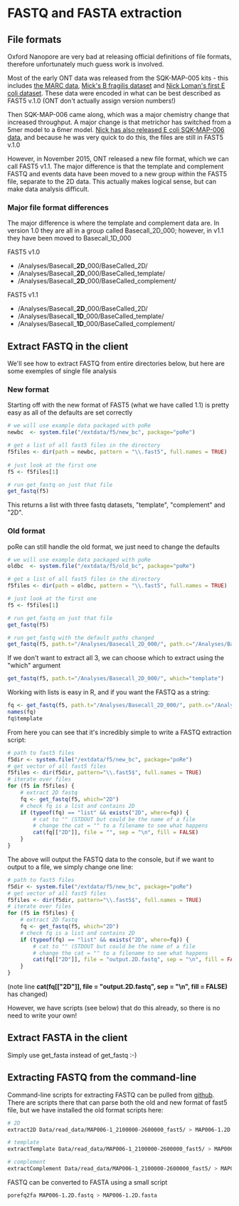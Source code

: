 # FASTQ and FASTA extraction

## File formats

Oxford Nanopore are very bad at releasing official definitions of file formats, therefore unfortunately much guess work is involved.

Most of the early ONT data was released from the SQK-MAP-005 kits - this includes 
[the MARC data](http://f1000research.com/articles/4-1075/v1), [Mick's B fragilis dataset](http://gigadb.org/dataset/100177) and [Nick Loman's first E coli dataset](http://gigadb.org/dataset/100102).  These data were encoded in what can be best described as FAST5 v.1.0 (ONT don't actually assign version numbers!)

Then SQK-MAP-006 came along, which was a major chemistry change that increased throughput.  A major change is that metrichor has switched from a 5mer model to a 6mer model.   [Nick has also released E coli SQK-MAP-006 data](http://lab.loman.net/2015/09/24/first-sqk-map-006-experiment/), and because he was very quick to do this, the files are still in FAST5 v.1.0

However, in November 2015, ONT released a new file format, which we can call FAST5 v1.1.  The major difference is that the template and complement FASTQ and events data have been moved to a new group within the FAST5 file, separate to the 2D data.  This actually makes logical sense, but can make data analysis difficult.

### Major file format differences

The major difference is where the template and complement data are.  In version 1.0 they are all in a group called Basecall_2D_000; however, in v1.1 they have been moved to Basecall_1D_000

FAST5 v1.0
* /Analyses/Basecall_**2D**_000/BaseCalled_2D/
* /Analyses/Basecall_**2D**_000/BaseCalled_template/
* /Analyses/Basecall_**2D**_000/BaseCalled_complement/

FAST5 v1.1
* /Analyses/Basecall_**2D**_000/BaseCalled_2D/
* /Analyses/Basecall_**1D**_000/BaseCalled_template/
* /Analyses/Basecall_**1D**_000/BaseCalled_complement/

## Extract FASTQ in the client

We'll see how to extract FASTQ from entire directories below, but here are some exemples of single file analysis

### New format

Starting off with the new format of FAST5 (what we have called 1.1) is pretty easy as all of the defaults are set correctly

```R
# we will use example data packaged with poRe
newbc  <- system.file("/extdata/f5/new_bc", package="poRe")

# get a list of all fast5 files in the directory
f5files <- dir(path = newbc, pattern = "\\.fast5", full.names = TRUE)
 
# just look at the first one
f5 <- f5files[1]

# run get_fastq on just that file
get_fastq(f5)
```

This returns a list with three fastq datasets, "template", "complement" and "2D".  

### Old format

poRe can still handle the old format, we just need to change the defaults

```R
# we will use example data packaged with poRe
oldbc  <- system.file("/extdata/f5/old_bc", package="poRe")

# get a list of all fast5 files in the directory
f5files <- dir(path = oldbc, pattern = "\\.fast5", full.names = TRUE)

# just look at the first one
f5 <- f5files[1]

# run get_fastq on just that file
get_fastq(f5)

# run get_fastq with the default paths changed
get_fastq(f5, path.t="/Analyses/Basecall_2D_000/", path.c="/Analyses/Basecall_2D_000/")
```

If we don't want to extract all 3, we can choose which to extract using the "which" argument

```R
get_fastq(f5, path.t="/Analyses/Basecall_2D_000/", which="template")
```

Working with lists is easy in R, and if you want the FASTQ as a string:

```R
fq <- get_fastq(f5, path.t="/Analyses/Basecall_2D_000/", path.c="/Analyses/Basecall_2D_000/", which="all")
names(fq)
fq$template
```

From here you can see that it's incredibly simple to write a FASTQ extraction script:

```R
# path to fast5 files
f5dir <- system.file("/extdata/f5/new_bc", package="poRe")
# get vector of all fast5 files
f5files <- dir(f5dir, pattern="\\.fast5$", full.names = TRUE)
# iterate over files
for (f5 in f5files) {
    # extract 2D fastq
    fq <- get_fastq(f5, which="2D")
    # check fq is a list and contains 2D
    if (typeof(fq) == "list" && exists("2D", where=fq)) {
        # cat to "" (STDOUT but could be the name of a file
        # change the cat = "" to a filename to see what happens
        cat(fq[["2D"]], file = "", sep = "\n", fill = FALSE)
    }
}
```

The above will output the FASTQ data to the console, but if we want to output to a file, we simply change one line:

```R
# path to fast5 files
f5dir <- system.file("/extdata/f5/new_bc", package="poRe")
# get vector of all fast5 files
f5files <- dir(f5dir, pattern="\\.fast5$", full.names = TRUE)
# iterate over files
for (f5 in f5files) {
    # extract 2D fastq
    fq <- get_fastq(f5, which="2D")
    # check fq is a list and contains 2D
    if (typeof(fq) == "list" && exists("2D", where=fq)) {
        # cat to "" (STDOUT but could be the name of a file
        # change the cat = "" to a filename to see what happens
        cat(fq[["2D"]], file = "output.2D.fastq", sep = "\n", fill = FALSE)
    }
}
```

(note line **cat(fq[["2D"]], file = "output.2D.fastq", sep = "\n", fill = FALSE)** has changed)

However, we have scripts (see below) that do this already, so there is no need to write your own!

## Extract FASTA in the client

Simply use get_fasta instead of get_fastq :-)

## Extracting FASTQ from the command-line


Command-line scripts for extracting FASTQ can be pulled from [github](https://github.com/mw55309/poRe_scripts).  There are scripts there that can parse both the old and new format of fast5 file, but we have installed the old format scripts here:

```sh
# 2D
extract2D Data/read_data/MAP006-1_2100000-2600000_fast5/ > MAP006-1.2D.fastq

# template
extractTemplate Data/read_data/MAP006-1_2100000-2600000_fast5/ > MAP006-1.template.fastq

# complement
extractComplement Data/read_data/MAP006-1_2100000-2600000_fast5/ > MAP006-1.complement.fastq
```

FASTQ can be converted to FASTA using a small script

```sh
porefq2fa MAP006-1.2D.fastq > MAP006-1.2D.fasta
```
